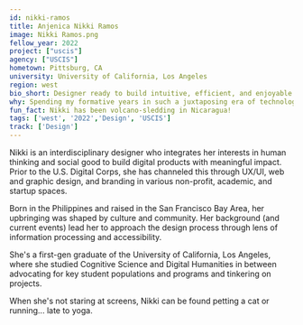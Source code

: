 ```yaml
---
id: nikki-ramos
title: Anjenica Nikki Ramos
image: Nikki Ramos.png
fellow_year: 2022
project: ["uscis"]
agency: ["USCIS"]
hometown: Pittsburg, CA
university: University of California, Los Angeles
region: west
bio_short: Designer ready to build intuitive, efficient, and enjoyable products with impact 
why: Spending my formative years in such a juxtaposing era of technological innovation and ongoing chaos, I feel inclined to contribute constructively and pay it forward. In asking myself "What kind of impact do I want to leave?" and "How can I help?," Digital Corps was a clear answer. Beyond serving constituents nationwide, the program's avid community support and holistic growth opportunity also checked off the boxes.
fun_fact: Nikki has been volcano-sledding in Nicaragua!
tags: ['west', '2022','Design', 'USCIS']
track: ['Design']
---
```


Nikki is an interdisciplinary designer who integrates her interests in human thinking and social good to build digital products with meaningful impact. Prior to the U.S. Digital Corps, she has channeled this through UX/UI, web and graphic design, and branding in various non-profit, academic, and startup spaces. 

Born in the Philippines and raised in the San Francisco Bay Area, her upbringing was shaped by culture and community. Her background (and current events) lead her to approach the design process through lens of information processing and accessibility. 

She's a first-gen graduate of the University of California, Los Angeles, where she studied Cognitive Science and Digital Humanities in between advocating for key student populations and programs and tinkering on projects.

When she's not staring at screens, Nikki can be found petting a cat or running... late to yoga.
